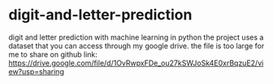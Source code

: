 # digit-and-letter-prediction
digit and letter prediction with machine learning in python
the project uses a dataset that you can access through my google drive. the file is too large for me to share on github
link: https://drive.google.com/file/d/1OvRwpxFDe_ou27kSWJoSk4E0xrBqzuE2/view?usp=sharing
